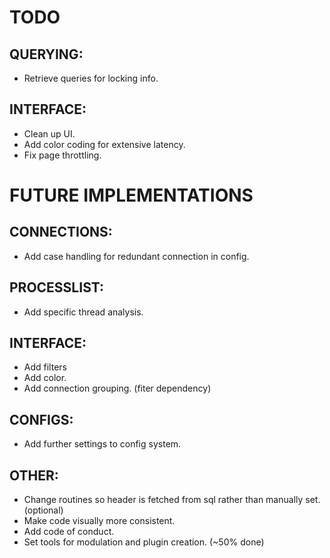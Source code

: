 # TODO
## QUERYING:
- Retrieve queries for locking info.

## INTERFACE:
- Clean up UI.
- Add color coding for extensive latency.
- Fix page throttling.

# FUTURE IMPLEMENTATIONS
## CONNECTIONS:
- Add case handling for redundant connection in config.

## PROCESSLIST:
- Add specific thread analysis.

## INTERFACE:
- Add filters
- Add color.
- Add connection grouping. (fiter dependency)

## CONFIGS:
- Add further settings to config system.

## OTHER:
- Change routines so header is fetched from sql rather than manually set. (optional)
- Make code visually more consistent.
- Add code of conduct.
- Set tools for modulation and plugin creation. (~50% done)